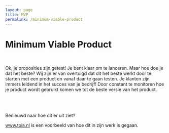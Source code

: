 ```yaml
---
layout: page
title: MVP
permalink: /minimum-viable-product
---
```



<h1> Minimum Viable Product </h1>

<br>

  <p class="light">Ok, je proposities zijn getest! Je bent klaar om te lanceren. Maar hoe doe je dat het beste? Wij zijn er van overtuigd dat dit het beste werkt door te starten met een product en vanaf daar te gaan testen. Je klanten zijn immers leidend in het succes van je bedrijf! Door constant te monitoren hoe je product wordt gebruikt komen we tot de beste versie van het product.

<br>
<br>
<br>
<br>

<p>Benieuwd naar hoe dit er uit ziet?</p>
<a href="https://www.toia.nl" target="_blank">www.toia.nl</a> is een voorbeeld van hoe dit in zijn werk is gegaan.
<br>
<br>
